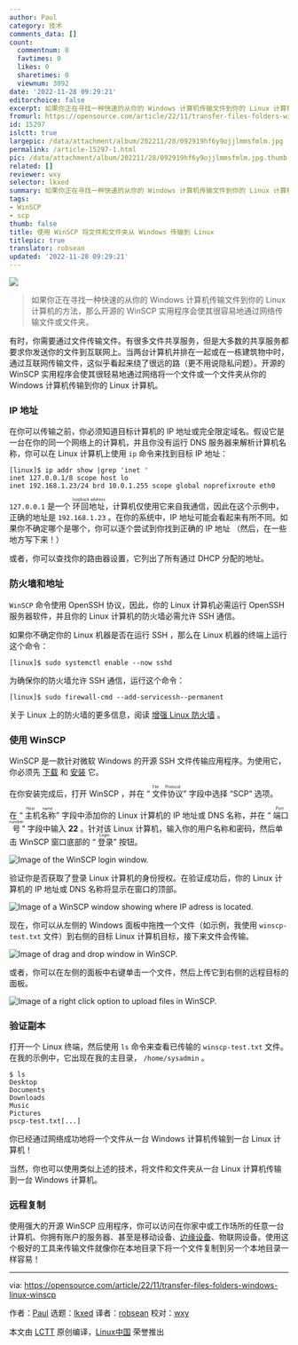```yaml
---
author: Paul
category: 技术
comments_data: []
count:
  commentnum: 0
  favtimes: 0
  likes: 0
  sharetimes: 0
  viewnum: 3092
date: '2022-11-28 09:29:21'
editorchoice: false
excerpt: 如果你正在寻找一种快速的从你的 Windows 计算机传输文件到你的 Linux 计算机的方法，那么开源的 WinSCP 实用程序会使其很容易地通过网络传输文件或文件夹。
fromurl: https://opensource.com/article/22/11/transfer-files-folders-windows-linux-winscp
id: 15297
islctt: true
largepic: /data/attachment/album/202211/28/092919hf6y9ojjlmmsfmlm.jpg
permalink: /article-15297-1.html
pic: /data/attachment/album/202211/28/092919hf6y9ojjlmmsfmlm.jpg.thumb.jpg
related: []
reviewer: wxy
selector: lkxed
summary: 如果你正在寻找一种快速的从你的 Windows 计算机传输文件到你的 Linux 计算机的方法，那么开源的 WinSCP 实用程序会使其很容易地通过网络传输文件或文件夹。
tags:
- WinSCP
- scp
thumb: false
title: 使用 WinSCP 将文件和文件夹从 Windows 传输到 Linux
titlepic: true
translator: robsean
updated: '2022-11-28 09:29:21'
---
```


![](/data/attachment/album/202211/28/092919hf6y9ojjlmmsfmlm.jpg)



> 
> 如果你正在寻找一种快速的从你的 Windows 计算机传输文件到你的 Linux 计算机的方法，那么开源的 WinSCP 实用程序会使其很容易地通过网络传输文件或文件夹。
> 
> 
> 


有时，你需要通过文件传输文件。有很多文件共享服务，但是大多数的共享服务都要求你发送你的文件到互联网上。当两台计算机并排在一起或在一栋建筑物中时，通过互联网传输文件，这似乎看起来绕了很远的路（更不用说隐私问题）。开源的 WinSCP 实用程序会使其很轻易地通过网络将一个文件或一个文件夹从你的 Windows 计算机传输到你的 Linux 计算机。


### IP 地址


在你可以传输之前，你必须知道目标计算机的 IP 地址或完全限定域名。假设它是一台在你的同一个网络上的计算机，并且你没有运行 DNS 服务器来解析计算机名称，你可以在 Linux 计算机上使用 `ip` 命令来找到目标 IP 地址：



```
[linux]$ ip addr show |grep 'inet '
inet 127.0.0.1/8 scope host lo  
inet 192.168.1.23/24 brd 10.0.1.255 scope global noprefixroute eth0

```

`127.0.0.1` 是一个 <ruby> 环回地址 <rt>  loopback address </rt></ruby> ，计算机仅使用它来自我通信，因此在这个示例中，正确的地址是 `192.168.1.23` 。在你的系统中，IP 地址可能会看起来有所不同。如果你不确定哪个是哪个，你可以逐个尝试到你找到正确的 IP 地址 （然后，在一些地方写下来！）


或者，你可以查找你的路由器设置，它列出了所有通过 DHCP 分配的地址。


### 防火墙和地址


`WinSCP` 命令使用 OpenSSH 协议，因此，你的 Linux 计算机必需运行 OpenSSH 服务器软件，并且你的 Linux 计算机的防火墙必需允许 SSH 通信。


如果你不确定你的 Linux 机器是否在运行 SSH ，那么在 Linux 机器的终端上运行这个命令：



```
[linux]$ sudo systemctl enable --now sshd

```

为确保你的防火墙允许 SSH 通信，运行这个命令：



```
[linux]$ sudo firewall-cmd --add-servicessh--permanent

```

关于 Linux 上的防火墙的更多信息，阅读 [增强 Linux 防火墙](https://opensource.com/article/19/7/make-linux-stronger-firewalls) 。


### 使用 WinSCP


WinSCP 是一款针对微软 Windows 的开源 SSH 文件传输应用程序。为使用它，你必须先 [下载](https://sourceforge.net/projects/winscp/files/) 和 [安装](https://sourceforge.net/projects/winscp/files/) 它。


在你安装完成后，打开 WinSCP ，并在 “<ruby> 文件协议 <rt>  File Protocol </rt></ruby>” 字段中选择 “SCP” 选项。


在 “<ruby> 主机名称 <rt>  Host name </rt></ruby>” 字段中添加你的 Linux 计算机的 IP 地址或 DNS 名称，并在 “<ruby> 端口号 <rt>  Port number </rt></ruby>” 字段中输入 **22** 。针对该 Linux 计算机，输入你的用户名称和密码，然后单击 WinSCP 窗口底部的 “<ruby> 登录 <rt>  Login </rt></ruby>” 按钮。


![Image of the WinSCP login window.](/data/attachment/album/202211/28/092921s33fducjdo33lkuh.png)


验证你是否获取了登录 Linux 计算机的身份授权。在验证成功后，你的 Linux 计算机的 IP 地址或 DNS 名称将显示在窗口的顶部。


![Image of a WinSCP window showing where IP adress is located.](/data/attachment/album/202211/28/092922va1a6e36a6ncd6as.png)


现在，你可以从左侧的 Windows 面板中拖拽一个文件（如示例，我使用 `winscp-test.txt` 文件）到右侧的目标 Linux 计算机目标，接下来文件会传输。


![Image of drag and drop window in WinSCP.](/data/attachment/album/202211/28/092922xy3m3ns3s766kg7f.png)


或者，你可以在左侧的面板中右键单击一个文件，然后上传它到右侧的远程目标的面板。


![Image of a right click option to upload files in WinSCP.](/data/attachment/album/202211/28/092923sqtpjlja8lla7ofy.png)


### 验证副本


打开一个 Linux 终端，然后使用 `ls` 命令来查看已传输的 `winscp-test.txt` 文件。在我的示例中，它出现在我的主目录， `/home/sysadmin` 。



```
$ ls
Desktop
Documents
Downloads
Music
Pictures
pscp-test.txt[...]

```

你已经通过网络成功地将一个文件从一台 Windows 计算机传输到一台 Linux 计算机！


当然，你也可以使用类似上述的技术，将文件和文件夹从一台 Linux 计算机传输到一台 Windows 计算机。


### 远程复制


使用强大的开源 WinSCP 应用程序，你可以访问在你家中或工作场所的任意一台计算机、你拥有账户的服务器、甚至是移动设备、[边缘设备](https://www.redhat.com/en/topics/edge-computing/what-is-edge-computing?intcmp=7013a000002qLH8AAM)、物联网设备。使用这个极好的工具来传输文件就像你在本地目录下将一个文件复制到另一个本地目录一样容易！




---


via: <https://opensource.com/article/22/11/transfer-files-folders-windows-linux-winscp>


作者：[Paul](https://opensource.com/users/plaubscher) 选题：[lkxed](https://github.com/lkxed) 译者：[robsean](https://github.com/robsean) 校对：[wxy](https://github.com/wxy)


本文由 [LCTT](https://github.com/LCTT/TranslateProject) 原创编译，[Linux中国](https://linux.cn/) 荣誉推出